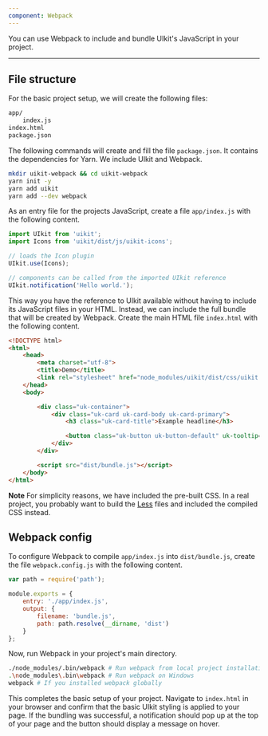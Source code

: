 ```yaml
---
component: Webpack
---
```

You can use Webpack to include and bundle UIkit's JavaScript in your project.

***

## File structure

For the basic project setup, we will create the following files:

```html
app/
    index.js
index.html
package.json
```

The following commands will create and fill the file `package.json`. It contains the dependencies for Yarn. We include UIkit and Webpack.

```sh
mkdir uikit-webpack && cd uikit-webpack
yarn init -y
yarn add uikit
yarn add --dev webpack
```

As an entry file for the projects JavaScript, create a file `app/index.js` with the following content.

```js
import UIkit from 'uikit';
import Icons from 'uikit/dist/js/uikit-icons';

// loads the Icon plugin
UIkit.use(Icons);

// components can be called from the imported UIkit reference
UIkit.notification('Hello world.');
```

This way you have the reference to UIkit available without having to include its JavaScript files in your HTML. Instead, we can include the full bundle that will be created by Webpack. Create the main HTML file `index.html` with the following content.

```html
<!DOCTYPE html>
<html>
    <head>
        <meta charset="utf-8">
        <title>Demo</title>
        <link rel="stylesheet" href="node_modules/uikit/dist/css/uikit.min.css">
    </head>
    <body>

        <div class="uk-container">
            <div class="uk-card uk-card-body uk-card-primary">
                <h3 class="uk-card-title">Example headline</h3>

                <button class="uk-button uk-button-default" uk-tooltip="title: Hello World">Hover</button>
            </div>
        </div>

        <script src="dist/bundle.js"></script>
    </body>
</html>
```

**Note** For simplicity reasons, we have included the pre-built CSS. In a real project, you probably want to build the [Less](less.md) files and included the compiled CSS instead.

## Webpack config

To configure Webpack to compile `app/index.js` into `dist/bundle.js`, create the file `webpack.config.js` with the following content.

```js
var path = require('path');

module.exports = {
    entry: './app/index.js',
    output: {
        filename: 'bundle.js',
        path: path.resolve(__dirname, 'dist')
    }
};
```

Now, run Webpack in your project's main directory.

```sh
./node_modules/.bin/webpack # Run webpack from local project installation
.\node_modules\.bin\webpack # Run webpack on Windows
webpack # If you installed webpack globally
```

This completes the basic setup of your project. Navigate to `index.html` in your browser and confirm that the basic UIkit styling is applied to your page. If the bundling was successful, a notification should pop up at the top of your page and the button should display a message on hover.
